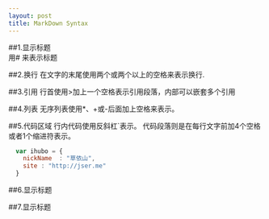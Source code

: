 ```yaml
---
layout: post
title: MarkDown Syntax
---
```


##1.显示标题  
用# 来表示标题

##2.换行
在文字的末尾使用两个或两个以上的空格来表示换行.

##3.引用
行首使用>加上一个空格表示引用段落，内部可以嵌套多个引用

##4.列表
无序列表使用*、+或-后面加上空格来表示。

##5.代码区域
行内代码使用反斜杠`表示。
代码段落则是在每行文字前加4个空格或者1个缩进符表示。
```javascript  
  var ihubo = {  
    nickName  : "草依山",  
    site : "http://jser.me"  
  }  
```

##6.显示标题

##7.显示标题